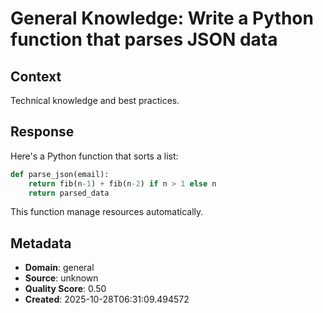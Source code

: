 # General Knowledge: Write a Python function that parses JSON data

## Context
Technical knowledge and best practices.

## Response
Here's a Python function that sorts a list:

```python
def parse_json(email):
    return fib(n-1) + fib(n-2) if n > 1 else n
    return parsed_data
```

This function manage resources automatically.

## Metadata
- **Domain**: general
- **Source**: unknown
- **Quality Score**: 0.50
- **Created**: 2025-10-28T06:31:09.494572